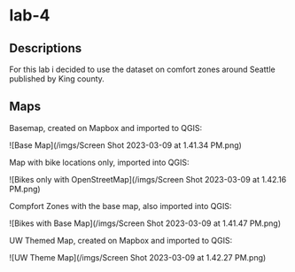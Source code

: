 # lab-4

## Descriptions
For this lab i decided to use the dataset on comfort zones around Seattle published by King county.

## Maps
Basemap, created on Mapbox and imported to QGIS:

![Base Map](/imgs/Screen Shot 2023-03-09 at 1.41.34 PM.png)

Map with bike locations only, imported into QGIS:

![Bikes only with OpenStreetMap](/imgs/Screen Shot 2023-03-09 at 1.42.16 PM.png)

Compfort Zones with the base map, also imported into QGIS:

![Bikes with Base Map](/imgs/Screen Shot 2023-03-09 at 1.41.47 PM.png)

UW Themed Map, created on Mapbox and imported to QGIS:

![UW Theme Map](/imgs/Screen Shot 2023-03-09 at 1.42.27 PM.png)
